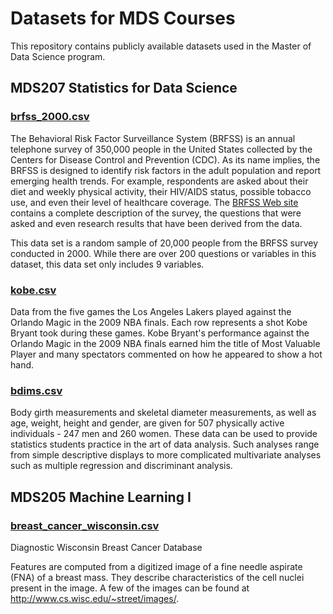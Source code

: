 # Datasets for MDS Courses

This repository contains publicly available datasets used in the Master of Data Science program.

## MDS207 Statistics for Data Science

### [brfss_2000.csv](https://www.openintro.org/book/statdata/?data=cdc)

The Behavioral Risk Factor Surveillance System (BRFSS) is an annual telephone survey of 350,000 people in the United States collected by the Centers for Disease Control and Prevention (CDC). As its name implies, the BRFSS is designed to identify risk factors in the adult population and report emerging health trends. For example, respondents are asked about their diet and weekly physical activity, their HIV/AIDS status, possible tobacco use, and even their level of healthcare coverage. The [BRFSS Web site](https://www.cdc.gov/brfss/) contains a complete description of the survey, the questions that were asked and even research results that have been derived from the data.

This data set is a random sample of 20,000 people from the BRFSS survey conducted in 2000. While there are over 200 questions or variables in this dataset, this data set only includes 9 variables.


### [kobe.csv](https://www.openintro.org/book/statdata/index.php?data=kobe)

Data from the five games the Los Angeles Lakers played against the Orlando Magic in the 2009 NBA finals. Each row represents a shot Kobe Bryant took during these games. Kobe Bryant's performance against the Orlando Magic in the 2009 NBA finals earned him the title of Most Valuable Player and many spectators commented on how he appeared to show a hot hand.


### [bdims.csv](https://www.openintro.org/book/statdata/index.php?data=bdims)

Body girth measurements and skeletal diameter measurements, as well as age, weight, height and gender, are given for 507 physically active individuals - 247 men and 260 women. These data can be used to provide statistics students practice in the art of data analysis. Such analyses range from simple descriptive displays to more complicated multivariate analyses such as multiple regression and discriminant analysis.


## MDS205 Machine Learning I

### [breast_cancer_wisconsin.csv](https://archive.ics.uci.edu/dataset/17/breast+cancer+wisconsin+diagnostic)

Diagnostic Wisconsin Breast Cancer Database

Features are computed from a digitized image of a fine needle aspirate (FNA) of a breast mass.  They describe characteristics of the cell nuclei present in the image. A few of the images can be found at http://www.cs.wisc.edu/~street/images/.